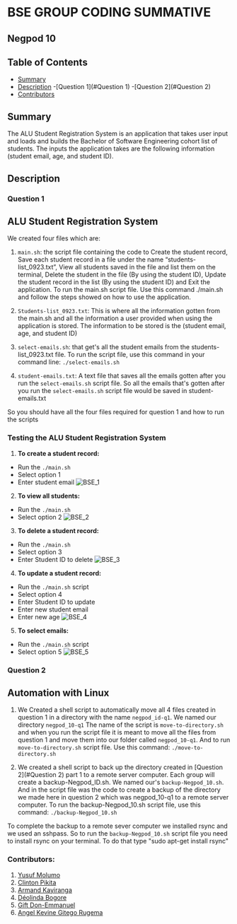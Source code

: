# BSE GROUP CODING SUMMATIVE

## Negpod 10

## Table of Contents
- [Summary](#Summary)
- [Description](#Description)
    -[Question 1](#Question 1)
    -[Question 2](#Question 2)
- [Contributors](#Contributors)
  
## Summary
The ALU Student Registration System is an application that takes user input and loads and builds the Bachelor of Software Engineering cohort list of students. The inputs the application takes are the following information (student email, age, and student ID).

## Description

### Question 1
## ALU Student Registration System

We created four files which are:
1. `main.sh`: the script file containing the code to Create the student record, Save each student record in a file under the name “students-list_0923.txt”, View all students saved in the file and list them on the terminal, Delete the student in the file (By using the student ID), Update the student record in the list (By using the student ID) and Exit the application. To run the main.sh script file. Use this command ./main.sh and follow the steps showed on how to use the application.
   
2. `Students-list_0923.txt`: This is where all the information gotten from the main.sh and all the information a user provided when using the application is stored. The information to be stored is the (student email, age, and student ID)

3. `select-emails.sh`: that get's all the student emails from the students-list_0923.txt file. To run the script file, use this command in  your command line:
 `./select-emails.sh`

4. `student-emails.txt`: A text file that saves all the emails gotten after you run the `select-emails.sh` script file. So all the emails that's gotten after you run the `select-emails.sh` script file would be saved in student-emails.txt

So you should have all the four files required for question 1 and how to run the scripts

### Testing the ALU Student Registration System
1. **To create a student record:**
- Run  the `./main.sh`
- Select option 1
- Enter student email
![BSE_1](https://github.com/yusufmolumo/group10codingsummative2/assets/112552126/ba8e7c61-dcaf-46af-b330-4a2736a12f31)

2. **To view all students:**
- Run the `./main.sh`
- Select option 2
![BSE_2](https://github.com/yusufmolumo/group10codingsummative2/assets/112552126/2dbcf24e-ef04-4113-b6a4-89dcea06dea4)

3. **To delete a student record:**
- Run the `./main.sh`
- Select option 3
- Enter Student ID to delete
![BSE_3](https://github.com/yusufmolumo/group10codingsummative2/assets/112552126/5566857a-8a77-4e9c-af00-ea1d54b77494)

4. **To update a student record:**
- Run the `./main.sh` script
- Select option 4
- Enter Student ID to update
- Enter new student email
- Enter new age
![BSE_4](https://github.com/yusufmolumo/group10codingsummative2/assets/112552126/f35a0a18-43d1-47ec-b776-67ad88ee46bc)

5. **To select emails:**
- Run the `./main.sh` script
- Select option 5
![BSE_5](https://github.com/yusufmolumo/group10codingsummative2/assets/112552126/904506ee-25aa-4548-813e-c89f0affbbd4)

### Question 2
## Automation with Linux

1. We Created a shell script to automatically move all 4 files created in question 1 in a directory with the name `negpod_id-q1`. We named our directory `negpod_10-q1`
The name of the script is `move-to-directory.sh` and when you run the script file it is meant to move all the files from question 1 and move them into our folder called `negpod_10-q1`. And to run `move-to-directory.sh` script file. Use this command:
`./move-to-directory.sh`

2. We created a shell script to back up the directory created in [Question 2](#Question 2) part 1 to a remote server computer. Each group will create a backup-Negpod_ID.sh. We named our's `backup-Negpod_10.sh`. And in the script file was the code to create a backup of the directory we made here in question 2 which was negpod_10-q1 to a remote server computer. To run the backup-Negpod_10.sh script file, use this command:
 `./backup-Negpod_10.sh`

To complete the backup to a remote sever computer we installed rsync and we used an sshpass. So to run the `backup-Negpod_10.sh` script file you need to install rsync on your terminal.
To do that type "sudo apt-get install rsync"

### Contributors:
1. [Yusuf Molumo](https://github.com/yusufmolumo)
2. [Clinton Pikita](https://github.com/Clint07-datascientist)
3. [Armand Kayiranga](https://github.com/Armandkay)
4. [Déolinda Bogore](https://github.com/Deolinda1506)
5. [Gift Don-Emmanuel](https://github.com/Giftiee001)
6. [Angel Kevine Gitego Rugema](https://github.com/AngeGitego)
